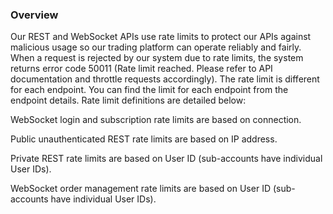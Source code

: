 ### Overview


Our REST and WebSocket APIs use rate limits to protect our APIs against malicious usage so our trading platform can operate reliably and fairly.
When a request is rejected by our system due to rate limits, the system returns error code 50011 (Rate limit reached. Please refer to API documentation and throttle requests accordingly).
The rate limit is different for each endpoint. You can find the limit for each endpoint from the endpoint details. Rate limit definitions are detailed below:

WebSocket login and subscription rate limits are based on connection.

Public unauthenticated REST rate limits are based on IP address.

Private REST rate limits are based on User ID (sub-accounts have individual User IDs).

WebSocket order management rate limits are based on User ID (sub-accounts have individual User IDs).
